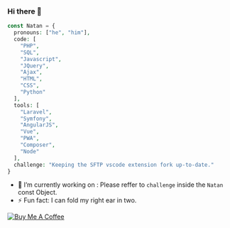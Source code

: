 ### Hi there 👋

```php
const Natan = {
  pronouns: ["he", "him"],
  code: [
    "PHP",
    "SQL",
    "Javascript",
    "JQuery",
    "Ajax",
    "HTML",
    "CSS",
    "Python"
  ],
  tools: [
    "Laravel",
    "Symfony",
    "AngularJS",
    "Vue",
    "PWA",
    "Composer",
    "Node"
  ],
  challenge: "Keeping the SFTP vscode extension fork up-to-date."
}
```

- 🔭 I’m currently working on : Please reffer to `challenge` inside the `Natan` const Object.
- ⚡ Fun fact: I can fold my right ear in two.

[![Buy Me A Coffee](https://bmc-cdn.nyc3.digitaloceanspaces.com/BMC-button-images/custom_images/orange_img.png)](https://www.buymeacoffee.com/Natizyskunk)

<!--
**Natizyskunk/Natizyskunk** is a ✨ _special_ ✨ repository because its `README.md` (this file) appears on your GitHub profile.

Here are some ideas to get you started:

- 🔭 I’m currently working on ...
- 🌱 I’m currently learning ...
- 👯 I’m looking to collaborate on ...
- 🤔 I’m looking for help with ...
- 💬 Ask me about ...
- 📫 How to reach me: ...
- 😄 Pronouns: ...
- ⚡ Fun fact: ...
-->
